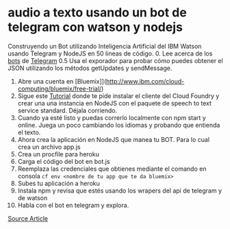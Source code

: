 # audio a texto usando un bot de telegram con watson y nodejs

Construyendo un Bot utilizando Inteligencia Artificial del IBM Watson usando Telegram y NodeJS en 50 lineas de código.
0. Lee acerca de los [bots](https://core.telegram.org/bots/) de [Telegram](https://web.telegram.org/)
0.5 Usa el exporador para probar cómo puedes obtener el JSON utilizando los métodos getUpdates y sendMessage.
1. Abre una cuenta en [Bluemix]](http://www.ibm.com/cloud-computing/bluemix/free-trial/)
2. Sigue este [Tutorial](http://www.ibm.com/smarterplanet/us/en/ibmwatson/developercloud/doc/getting_started/gs-full-nodejs.shtml) donde te pide instalar el cliente del Cloud Foundry y crear una una instancia en NodeJS con el paquete de speech to text service standard. Déjala corriendo.
3. Cuando ya esté listo y puedas correrlo localmente con npm start y online. Juega un poco cambiando los idiomas y probando que entienda el texto.
4. Ahora crea la aplicación en NodeJS que manea tu BOT. Para lo cual crea un archivo app.js
5. Crea un procfile para heroku
6. Carga el código del bot en bot.js
7. Reemplaza las credenciales que obtienes mediante el comando en consola
  `cf env <nombre de tu app que te da bluemix>`
8. Subes tu aplicación a heroku
9. Instala npm y revisa que estés usando los wrapers del api de telegram y de watson
10. Habla con el bot en telegram y explora.

[Source Article](https://medium.com/chat-bots/building-an-ibm-watson-powered-ai-chatbot-9635290fb1d3)
